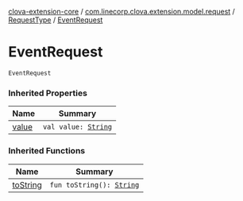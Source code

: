 [clova-extension-core](../../index.md) / [com.linecorp.clova.extension.model.request](../index.md) / [RequestType](index.md) / [EventRequest](./-event-request.md)

# EventRequest

`EventRequest`

### Inherited Properties

| Name | Summary |
|---|---|
| [value](value.md) | `val value: `[`String`](https://kotlinlang.org/api/latest/jvm/stdlib/kotlin/-string/index.html) |

### Inherited Functions

| Name | Summary |
|---|---|
| [toString](to-string.md) | `fun toString(): `[`String`](https://kotlinlang.org/api/latest/jvm/stdlib/kotlin/-string/index.html) |
